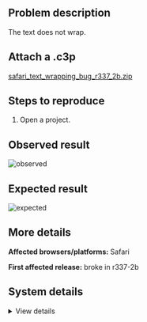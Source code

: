 ## Problem description

The text does not wrap.

## Attach a .c3p

[safari_text_wrapping_bug_r337_2b.zip](https://github.com/WilsonPercival/WilsonPercival/files/11233637/safari_text_wrapping_bug_r337_2b.zip)

## Steps to reproduce

1. Open a project.

## Observed result

![observed](https://user-images.githubusercontent.com/91274932/232067042-4931ec85-631b-4f83-a0f8-23301f40ad8c.png)

## Expected result

![expected](https://user-images.githubusercontent.com/91274932/232067055-8373a9f5-dc20-42b3-9167-44bc23e050c3.png)

## More details



**Affected browsers/platforms:** Safari

**First affected release:** broke in r337-2b

## System details

<details><summary>View details</summary>

Platform information
Product: Construct 3 r337.2 (beta)
Browser: Safari 15.2
Browser engine: WebKit
Context: browser
Operating system: macOS 10.15.7
Device type: desktop
Device pixel ratio: 2
Logical CPU cores: (unavailable, defaulting to 2)
Approx. device memory: (unavailable)
User agent: Mozilla/5.0 (Macintosh; Intel Mac OS X 10_15_7) AppleWebKit/605.1.15 (KHTML, like Gecko) Version/15.2 Safari/605.1.15
Language setting: en-US

Local storage
Storage quota (approx): (status unavailable)
Storage usage (approx): (status unavailable)
Persistant storage: No

Browser support notes
This list contains missing features that are not required, but could improve performance or user experience if supported.

Rendering multiple on-screen Layout Views is slow in Safari due to bug 177132
CSS containment is not supported. Editor performance may be significantly degraded.
The <dialog> element is not supported. A polyfill is in use.
Web Animations are not supported. Animations are disabled.
Idle callbacks are not supported. Background loading performance may be degraded.
Determining input device capabilities is not supported.
Storage quota estimate is unavailable.
WebGL information
Version string: WebGL 2.0
Numeric version: 2
Supports NPOT textures: yes
Supports GPU profiling: no
Supports highp precision: yes
Vendor: Apple Inc.
Renderer: Apple GPU
Major performance caveat: no
Maximum texture size: 16384
Point size range: 1 to 64
Extensions:

OES_texture_float_linear
EXT_texture_compression_rgtc
EXT_texture_filter_anisotropic
WEBGL_compressed_texture_s3tc
WEBGL_compressed_texture_s3tc_srgb
WEBGL_lose_context
WEBGL_debug_shaders
WEBGL_debug_renderer_info
EXT_color_buffer_float
EXT_color_buffer_half_float
EXT_float_blend
KHR_parallel_shader_compile
WEBGL_multi_draw
Audio information
System sample rate: 48000 Hz
Output channels: 2
Output interpretation: speakers
Supported decode formats:

MPEG-4 AAC (audio/mp4; codecs=mp4a.40.5)
MP3 (audio/mpeg)
FLAC (audio/flac)
Supported encode formats:

MPEG-4 AAC (audio/mp4; codecs=mp4a.40.5)
Video information
Supported decode formats:

WebM VP9 (video/webm; codecs=vp9)
WebM VP8 (video/webm; codecs=vp8)
H.264 (video/mp4; codecs=avc1.42E01E)
Supported encode formats:

H.264 (video/mp4; codecs=avc1.42E01E)

</details>
